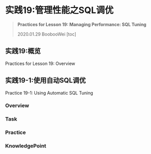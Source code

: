 # 实践19:管理性能之SQL调优

> **Practices for Lesson 19: Managing Performance: SQL Tuning**
>
> 2020.01.29 BoobooWei
[toc]

## 实践19:概览

Practices for Lesson 19: Overview

## 实践19-1:使用自动SQL调优

Practice 19-1: Using Automatic SQL Tuning

### Overview

### Task

### Practice

### KnowledgePoint
